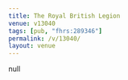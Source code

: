 ```yaml
---
title: The Royal British Legion
venue: v13040
tags: [pub, "fhrs:289346"]
permalink: /v/13040/
layout: venue
---
```

null